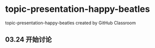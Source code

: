 # topic-presentation-happy-beatles
topic-presentation-happy-beatles created by GitHub Classroom
## 03.24 开始讨论

